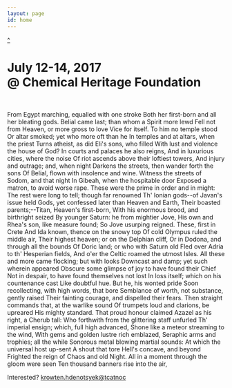 ```yaml
---
layout: page
id: home
---
```


<a href="" id="nav-arrow">^</a>

# July 12-14, 2017 <br/> @ Chemical Heritage Foundation

<br/>

From Egypt marching, equalled with one stroke
Both her first-born and all her bleating gods.
Belial came last; than whom a Spirit more lewd
Fell not from Heaven, or more gross to love
Vice for itself.  To him no temple stood
Or altar smoked; yet who more oft than he
In temples and at altars, when the priest
Turns atheist, as did Eli's sons, who filled
With lust and violence the house of God?
In courts and palaces he also reigns,
And in luxurious cities, where the noise
Of riot ascends above their loftiest towers,
And injury and outrage; and, when night
Darkens the streets, then wander forth the sons
Of Belial, flown with insolence and wine.
Witness the streets of Sodom, and that night
In Gibeah, when the hospitable door
Exposed a matron, to avoid worse rape.
  These were the prime in order and in might:
The rest were long to tell; though far renowned
Th' Ionian gods--of Javan's issue held
Gods, yet confessed later than Heaven and Earth,
Their boasted parents;--Titan, Heaven's first-born,
With his enormous brood, and birthright seized
By younger Saturn: he from mightier Jove,
His own and Rhea's son, like measure found;
So Jove usurping reigned.  These, first in Crete
And Ida known, thence on the snowy top
Of cold Olympus ruled the middle air,
Their highest heaven; or on the Delphian cliff,
Or in Dodona, and through all the bounds
Of Doric land; or who with Saturn old
Fled over Adria to th' Hesperian fields,
And o'er the Celtic roamed the utmost Isles.
  All these and more came flocking; but with looks
Downcast and damp; yet such wherein appeared
Obscure some glimpse of joy to have found their Chief
Not in despair, to have found themselves not lost
In loss itself; which on his countenance cast
Like doubtful hue.  But he, his wonted pride
Soon recollecting, with high words, that bore
Semblance of worth, not substance, gently raised
Their fainting courage, and dispelled their fears.
Then straight commands that, at the warlike sound
Of trumpets loud and clarions, be upreared
His mighty standard.  That proud honour claimed
Azazel as his right, a Cherub tall:
Who forthwith from the glittering staff unfurled
Th' imperial ensign; which, full high advanced,
Shone like a meteor streaming to the wind,
With gems and golden lustre rich emblazed,
Seraphic arms and trophies; all the while
Sonorous metal blowing martial sounds:
At which the universal host up-sent
A shout that tore Hell's concave, and beyond
Frighted the reign of Chaos and old Night.
All in a moment through the gloom were seen
Ten thousand banners rise into the air,

Interested? <a class="email" href="mailto:contact@keystonedh.network">
krowten.hdenotsyek@tcatnoc</a>